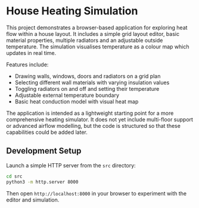 # House Heating Simulation

This project demonstrates a browser-based application for exploring heat flow within a house layout. It includes a simple grid layout editor, basic material properties, multiple radiators and an adjustable outside temperature. The simulation visualises temperature as a colour map which updates in real time.

Features include:

- Drawing walls, windows, doors and radiators on a grid plan
- Selecting different wall materials with varying insulation values
- Toggling radiators on and off and setting their temperature
- Adjustable external temperature boundary
- Basic heat conduction model with visual heat map

The application is intended as a lightweight starting point for a more comprehensive heating simulator. It does not yet include multi-floor support or advanced airflow modelling, but the code is structured so that these capabilities could be added later.

## Development Setup

Launch a simple HTTP server from the `src` directory:

```bash
cd src
python3 -m http.server 8000
```

Then open `http://localhost:8000` in your browser to experiment with the editor and simulation.
